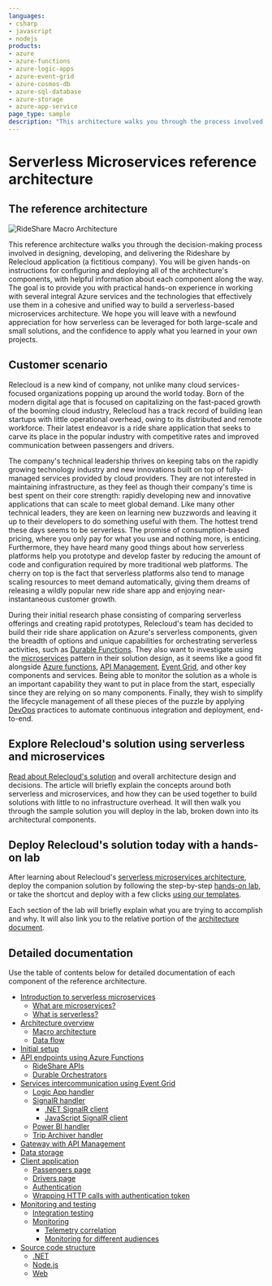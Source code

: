 ```yaml
---
languages:
- csharp
- javascript
- nodejs
products:
- azure
- azure-functions
- azure-logic-apps
- azure-event-grid
- azure-cosmos-db
- azure-sql-database
- azure-storage
- azure-app-service
page_type: sample
description: "This architecture walks you through the process involved in developing the Rideshare by Relecloud application."
---
```


# Serverless Microservices reference architecture

## The reference architecture

![RideShare Macro Architecture](documentation/media/macro-architecture.png)

This reference architecture walks you through the decision-making process involved in designing, developing, and delivering the Rideshare by Relecloud application (a fictitious company). You will be given hands-on instructions for configuring and deploying all of the architecture's components, with helpful information about each component along the way. The goal is to provide you with practical hands-on experience in working with several integral Azure services and the technologies that effectively use them in a cohesive and unified way to build a serverless-based microservices architecture. We hope you will leave with a newfound appreciation for how serverless can be leveraged for both large-scale and small solutions, and the confidence to apply what you learned in your own projects.

## Customer scenario

Relecloud is a new kind of company, not unlike many cloud services-focused organizations popping up around the world today. Born of the modern digital age that is focused on capitalizing on the fast-paced growth of the booming cloud industry, Relecloud has a track record of building lean startups with little operational overhead, owing to its distributed and remote workforce. Their latest endeavor is a ride share application that seeks to carve its place in the popular industry with competitive rates and improved communication between passengers and drivers.

The company's technical leadership thrives on keeping tabs on the rapidly growing technology industry and new innovations built on top of fully-managed services provided by cloud providers. They are not interested in maintaining infrastructure, as they feel as though their company's time is best spent on their core strength: rapidly developing new and innovative applications that can scale to meet global demand. Like many other technical leaders, they are keen on learning new buzzwords and leaving it up to their developers to do something useful with them. The hottest trend these days seems to be serverless. The promise of consumption-based pricing, where you only pay for what you use and nothing more, is enticing. Furthermore, they have heard many good things about how serverless platforms help you prototype and develop faster by reducing the amount of code and configuration required by more traditional web platforms. The cherry on top is the fact that serverless platforms also tend to manage scaling resources to meet demand automatically, giving them dreams of releasing a wildly popular new ride share app and enjoying near-instantaneous customer growth.

During their initial research phase consisting of comparing serverless offerings and creating rapid prototypes, Relecloud's team has decided to build their ride share application on Azure's serverless components, given the breadth of options and unique capabilities for orchestrating serverless activities, such as [Durable Functions](https://docs.microsoft.com/azure/azure-functions/durable-functions-overview). They also want to investigate using the [microservices](https://aka.ms/azure-microservices) pattern in their solution design, as it seems like a good fit alongside [Azure functions](https://docs.microsoft.com/azure/azure-functions/functions-overview), [API Management](https://docs.microsoft.com/azure/api-management/api-management-key-concepts), [Event Grid](https://docs.microsoft.com/azure/event-grid/overview), and other key components and services. Being able to monitor the solution as a whole is an important capability they want to put in place from the start, especially since they are relying on so many components. Finally, they wish to simplify the lifecycle management of all these pieces of the puzzle by applying [DevOps](https://docs.microsoft.com/azure/devops/learn/what-is-devops) practices to automate continuous integration and deployment, end-to-end.

## Explore Relecloud's solution using serverless and microservices

[Read about Relecloud's solution](https://github.com/Azure-Samples/Serverless-microservices-reference-architecture/blob/master/documentation/introduction.md) and overall architecture design and decisions. The article will briefly explain the concepts around both serverless and microservices, and how they can be used together to build solutions with little to no infrastructure overhead. It will then walk you through the sample solution you will deploy in the lab, broken down into its architectural components.

## Deploy Relecloud's solution today with a hands-on lab

After learning about Relecloud's [serverless microservices architecture](https://github.com/Azure-Samples/Serverless-microservices-reference-architecture/blob/master/documentation/introduction.md), deploy the companion solution by following the step-by-step [hands-on lab](https://github.com/Azure-Samples/Serverless-microservices-reference-architecture/blob/master/documentation/setup.md), or take the shortcut and deploy with a few clicks [using our templates](https://github.com/Azure-Samples/Serverless-microservices-reference-architecture/blob/master/documentation/setup.md#cake-provision).

Each section of the lab will briefly explain what you are trying to accomplish and why. It will also link you to the relative portion of the [architecture document](https://github.com/Azure-Samples/Serverless-microservices-reference-architecture/blob/master/documentation/introduction.md).

## Detailed documentation

Use the table of contents below for detailed documentation of each component of the reference architecture.

- [Introduction to serverless microservices](https://github.com/Azure-Samples/Serverless-microservices-reference-architecture/blob/master/documentation/introduction.md)
  - [What are microservices?](https://github.com/Azure-Samples/Serverless-microservices-reference-architecture/blob/master/documentation/introduction.md#what-are-microservices)
  - [What is serverless?](https://github.com/Azure-Samples/Serverless-microservices-reference-architecture/blob/master/documentation/introduction.md#what-is-serverless)
- [Architecture overview](https://github.com/Azure-Samples/Serverless-microservices-reference-architecture/blob/master/documentation/architecture-overview.md)
  - [Macro architecture](https://github.com/Azure-Samples/Serverless-microservices-reference-architecture/blob/master/documentation/architecture-overview.md#macro-architecture)
  - [Data flow](https://github.com/Azure-Samples/Serverless-microservices-reference-architecture/blob/master/documentation/architecture-overview.md#data-flow)
- [Initial setup](https://github.com/Azure-Samples/Serverless-microservices-reference-architecture/blob/master/documentation/setup.md)
- [API endpoints using Azure Functions](https://github.com/Azure-Samples/Serverless-microservices-reference-architecture/blob/master/documentation/api-endpoints.md)
  - [RideShare APIs](https://github.com/Azure-Samples/Serverless-microservices-reference-architecture/blob/master/documentation/api-endpoints.md#rideshare-apis)
  - [Durable Orchestrators](https://github.com/Azure-Samples/Serverless-microservices-reference-architecture/blob/master/documentation/api-endpoints.md#durable-orchestrators)
- [Services intercommunication using Event Grid](https://github.com/Azure-Samples/Serverless-microservices-reference-architecture/blob/master/documentation/services-intercommunication.md)
  - [Logic App handler](https://github.com/Azure-Samples/Serverless-microservices-reference-architecture/blob/master/documentation/services-intercommunication.md#logic-app-handler)
  - [SignalR handler](https://github.com/Azure-Samples/Serverless-microservices-reference-architecture/blob/master/documentation/services-intercommunication.md#signalr-handler)
    - [.NET SignalR client](https://github.com/Azure-Samples/Serverless-microservices-reference-architecture/blob/master/documentation/services-intercommunication.md#dotnet-signalr-client)
    - [JavaScript SignalR client](https://github.com/Azure-Samples/Serverless-microservices-reference-architecture/blob/master/documentation/services-intercommunication.md#javascript-signalr-client)
  - [Power BI handler](https://github.com/Azure-Samples/Serverless-microservices-reference-architecture/blob/master/documentation/services-intercommunication.md#power-bi-handler)
  - [Trip Archiver handler](https://github.com/Azure-Samples/Serverless-microservices-reference-architecture/blob/master/documentation/services-intercommunication.md#trip-archiver-handler)
- [Gateway with API Management](https://github.com/Azure-Samples/Serverless-microservices-reference-architecture/blob/master/documentation/api-management.md)
- [Data storage](https://github.com/Azure-Samples/Serverless-microservices-reference-architecture/blob/master/documentation/data-storage.md)
- [Client application](https://github.com/Azure-Samples/Serverless-microservices-reference-architecture/blob/master/documentation/client-application.md)
  - [Passengers page](https://github.com/Azure-Samples/Serverless-microservices-reference-architecture/blob/master/documentation/client-application.md#passengers-page)
  - [Drivers page](https://github.com/Azure-Samples/Serverless-microservices-reference-architecture/blob/master/documentation/client-application.md#drivers-page)
  - [Authentication](https://github.com/Azure-Samples/Serverless-microservices-reference-architecture/blob/master/documentation/client-application.md#authentication)
  - [Wrapping HTTP calls with authentication token](https://github.com/Azure-Samples/Serverless-microservices-reference-architecture/blob/master/documentation/client-application.md#wrapping-http-calls-with-authentication-token)
- [Monitoring and testing](https://github.com/Azure-Samples/Serverless-microservices-reference-architecture/blob/master/documentation/monitoring-testing.md)
  - [Integration testing](https://github.com/Azure-Samples/Serverless-microservices-reference-architecture/blob/master/documentation/monitoring-testing.md#integration-testing)
  - [Monitoring](https://github.com/Azure-Samples/Serverless-microservices-reference-architecture/blob/master/documentation/monitoring-testing.md#monitoring)
    - [Telemetry correlation](https://github.com/Azure-Samples/Serverless-microservices-reference-architecture/blob/master/documentation/monitoring-testing.md#telemetry-correlation)
    - [Monitoring for different audiences](https://github.com/Azure-Samples/Serverless-microservices-reference-architecture/blob/master/documentation/monitoring-testing.md#monitoring-for-different-audiences)
- [Source code structure](https://github.com/Azure-Samples/Serverless-microservices-reference-architecture/blob/master/documentation/source-code-structure.md)
  - [.NET](https://github.com/Azure-Samples/Serverless-microservices-reference-architecture/blob/master/documentation/source-code-structure.md#net)
  - [Node.js](https://github.com/Azure-Samples/Serverless-microservices-reference-architecture/blob/master/documentation/source-code-structure.md#nodejs)
  - [Web](https://github.com/Azure-Samples/Serverless-microservices-reference-architecture/blob/master/documentation/source-code-structure.md#web)

